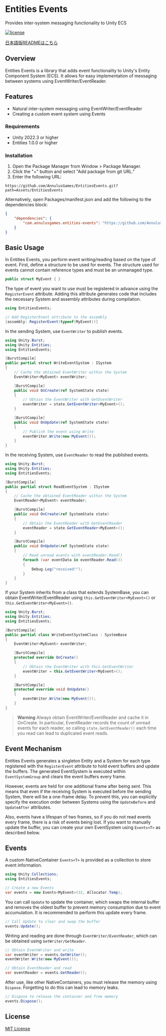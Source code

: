 # Entities Events
Provides inter-system messaging functionality to Unity ECS

[![license](https://img.shields.io/badge/LICENSE-MIT-green.svg)](LICENSE)

[日本語版READMEはこちら](README_JP.md)

## Overview

Entities Events is a library that adds event functionality to Unity's Entity Component System (ECS). It allows for easy implementation of messaging between systems using EventWriter/EventReader.

## Features

* Natural inter-system messaging using EventWriter/EventReader
* Creating a custom event system using Events<T>

### Requirements

* Unity 2022.3 or higher
* Entities 1.0.0 or higher

### Installation

1. Open the Package Manager from Window > Package Manager.
2. Click the "+" button and select "Add package from git URL."
3. Enter the following URL:

```
https://github.com/AnnulusGames/EntitiesEvents.git?path=Assets/EntitiesEvents
```

Alternatively, open Packages/manifest.json and add the following to the dependencies block:

```json
{
    "dependencies": {
        "com.annulusgames.entities-events": "https://github.com/AnnulusGames/EntitiesEvents.git?path=Assets/EntitiesEvents"
    }
}
```

## Basic Usage

In Entities Events, you perform event writing/reading based on the type of event. First, define a structure to be used for events. The structure used for events cannot contain reference types and must be an unmanaged type.

```cs
public struct MyEvent { }
```

The type of event you want to use must be registered in advance using the `RegisterEvent` attribute. Adding this attribute generates code that includes the necessary System and assembly attributes during compilation.

```cs
using EntitiesEvents;

// Add RegisterEvent attribute to the assembly
[assembly: RegisterEvent(typeof(MyEvent))]
```

In the sending System, use `EventWriter` to publish events.

```cs
using Unity.Burst;
using Unity.Entities;
using EntitiesEvents;

[BurstCompile]
public partial struct WriteEventSystem : ISystem
{
    // Cache the obtained EventWriter within the System
    EventWriter<MyEvent> eventWriter;

    [BurstCompile]
    public void OnCreate(ref SystemState state)
    {
        // Obtain the EventWriter with GetEventWriter
        eventWriter = state.GetEventWriter<MyEvent>();
    }

    [BurstCompile]
    public void OnUpdate(ref SystemState state)
    {
        // Publish the event using Write
        eventWriter.Write(new MyEvent());
    }
}
```

In the receiving System, use `EventReader` to read the published events.

```cs
using Unity.Burst;
using Unity.Entities;
using EntitiesEvents;

[BurstCompile]
public partial struct ReadEventSystem : ISystem
{
    // Cache the obtained EventReader within the System
    EventReader<MyEvent> eventReader;

    [BurstCompile]
    public void OnCreate(ref SystemState state)
    {
        // Obtain the EventReader with GetEventReader
        eventReader = state.GetEventReader<MyEvent>();
    }

    [BurstCompile]
    public void OnUpdate(ref SystemState state)
    {
        // Read unread events with eventReader.Read()
        foreach (var eventData in eventReader.Read())
        {
            Debug.Log("received!");
        }
    }
}
```

If your System inherits from a class that extends SystemBase, you can obtain EventWriter/EventReader using `this.GetEventWriter<MyEvent>()` or `this.GetEventWriter<MyEvent>()`.

```cs
using Unity.Burst;
using Unity.Entities;
using EntitiesEvents;

[BurstCompile]
public partial class WriteEventSystemClass : SystemBase
{
    EventWriter<MyEvent> eventWriter;

    [BurstCompile]
    protected override OnCreate()
    {
        // Obtain the EventWriter with this.GetEventWriter
        eventWriter = this.GetEventWriter<MyEvent>();
    }

    [BurstCompile]
    protected override void OnUpdate()
    {
        eventWriter.Write(new MyEvent());
    }
}
```

> **Warning**
> Always obtain EventWriter/EventReader and cache it in OnCreate. In particular, EventReader records the count of unread events for each reader, so calling `state.GetEventReader()` each time you read can lead to duplicated event reads.

## Event Mechanism

Entities Events generates a singleton Entity and a System for each type registered with the `RegisterEvent` attribute to hold event buffers and update the buffers. The generated EventSystem is executed within `EventSystemGroup` and clears the event buffers every frame.

However, events are held for one additional frame after being sent. This means that even if the receiving System is executed before the sending System, there will be a one-frame delay. To prevent this, you can explicitly specify the execution order between Systems using the `UpdateBefore` and `UpdateAfter` attributes.

Also, events have a lifespan of two frames, so if you do not read events every frame, there is a risk of events being lost. If you want to manually update the buffer, you can create your own EventSystem using `Events<T>` as described below.

## Events<T>

A custom NativeContainer `Events<T>` is provided as a collection to store event information.

```cs
using Unity.Collections;
using EntitiesEvents;

// Create a new Events
var events = new Events<MyEvent>(32, Allocator.Temp);
```

You can call `Update` to update the container, which swaps the internal buffer and removes the oldest buffer to prevent memory consumption due to event accumulation. It is recommended to perform this update every frame.

```cs
// Call Update to clear and swap the buffer
events.Update();
```

Writing and reading are done through `EventWriter/EventReader`, which can be obtained using `GetWriter/GetReader`.

```cs
// Obtain EventWriter and write
var eventWriter = events.GetWriter();
eventWriter.Write(new MyEvent());

// Obtain EventReader and read
var eventReader = events.GetReader();
```

After use, like other NativeContainers, you must release the memory using `Dispose`. Forgetting to do this can lead to memory leaks.

```cs
// Dispose to release the container and free memory
events.Dispose();
```

## License

[MIT License](LICENSE)